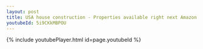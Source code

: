 ```yaml
---
layout: post
title: USA house construction - Properties available right next Amazon new warehouse in Tennessee whatsapp status
youtubeId: 5i9CKkMBPOU
---
```


{% include youtubePlayer.html id=page.youtubeId %}
